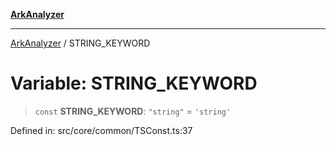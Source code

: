 [**ArkAnalyzer**](../README.md)

***

[ArkAnalyzer](../globals.md) / STRING\_KEYWORD

# Variable: STRING\_KEYWORD

> `const` **STRING\_KEYWORD**: `"string"` = `'string'`

Defined in: src/core/common/TSConst.ts:37
